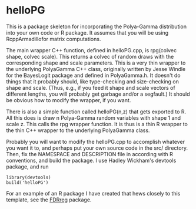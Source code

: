 # helloPG

This is a package skeleton for incorporating the Polya-Gamma distribution into your own code or R package. It assumes that you will be using RcppArmadillofor matrix computations.

The main wrapper C++ function, defined in helloPG.cpp, is rpg(colvec shape, colvec scale).  This returns a colvec of random draws with the corresponding shape and scale parameters.  This is a very thin wrapper to the underlying PolyaGamma C++ class, originally written by Jesse Windle for the BayesLogit package and defined in PolyaGamma.h.  It doesn't do things that it probably should, like type-checking and size-checking on shape and scale.  (Thus, e.g., if you feed it shape and scale vectors of different lengths, you will probably get garbage and/or a segfault.)  It should be obvious how to modify the wrapper, if you want.

There is also a simple function called helloPG(n,z) that gets exported to R.  All this does is draw n Polya-Gamma random variables with shape 1 and scale z.  This calls the rpg wrapper function.  It is thus is a thin R wrapper to the thin C++ wrapper to the underlying PolyaGamma class.

Probably you will want to modify the helloPG.cpp to accomplish whatever you want it to, and perhaps put your own source code in the src/ directory.  Then, fix the NAMESPACE and DESCRIPTION file in according with R conventions, and build the package.  I use Hadley Wickham's devtools package, and run

    library(devtools)
    build('helloPG')

For an example of an R package I have created that hews closely to this template, see the [FDRreg](https://github.com/jgscott/FDRreg/) package.
